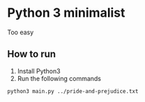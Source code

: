 Python 3 minimalist
===================

Too easy

How to run
----------

1. Install Python3
1. Run the following commands
```
python3 main.py ../pride-and-prejudice.txt
```